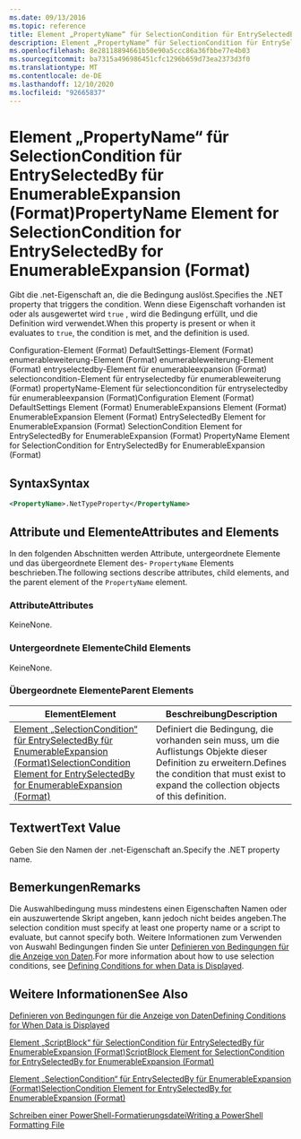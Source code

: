 ```yaml
---
ms.date: 09/13/2016
ms.topic: reference
title: Element „PropertyName“ für SelectionCondition für EntrySelectedBy für EnumerableExpansion (Format)
description: Element „PropertyName“ für SelectionCondition für EntrySelectedBy für EnumerableExpansion (Format)
ms.openlocfilehash: 8e28118894661b50e90a5ccc86a36fbbe77e4b03
ms.sourcegitcommit: ba7315a496986451cfc1296b659d73ea2373d3f0
ms.translationtype: MT
ms.contentlocale: de-DE
ms.lasthandoff: 12/10/2020
ms.locfileid: "92665837"
---
```

# <a name="propertyname-element-for-selectioncondition-for-entryselectedby-for-enumerableexpansion-format"></a><span data-ttu-id="c125f-103">Element „PropertyName“ für SelectionCondition für EntrySelectedBy für EnumerableExpansion (Format)</span><span class="sxs-lookup"><span data-stu-id="c125f-103">PropertyName Element for SelectionCondition for EntrySelectedBy for EnumerableExpansion (Format)</span></span>

<span data-ttu-id="c125f-104">Gibt die .net-Eigenschaft an, die die Bedingung auslöst.</span><span class="sxs-lookup"><span data-stu-id="c125f-104">Specifies the .NET property that triggers the condition.</span></span> <span data-ttu-id="c125f-105">Wenn diese Eigenschaft vorhanden ist oder als ausgewertet wird `true` , wird die Bedingung erfüllt, und die Definition wird verwendet.</span><span class="sxs-lookup"><span data-stu-id="c125f-105">When this property is present or when it evaluates to `true`, the condition is met, and the definition is used.</span></span>

<span data-ttu-id="c125f-106">Configuration-Element (Format) DefaultSettings-Element (Format) enumerableweiterung-Element (Format) enumerableweiterung-Element (Format) entryselectedby-Element für enumerableexpansion (Format) selectioncondition-Element für entryselectedby für enumerableweiterung (Format) propertyName-Element für selectioncondition für entryselectedby für enumerableexpansion (Format)</span><span class="sxs-lookup"><span data-stu-id="c125f-106">Configuration Element (Format) DefaultSettings Element (Format) EnumerableExpansions Element (Format) EnumerableExpansion Element (Format) EntrySelectedBy Element for EnumerableExpansion (Format) SelectionCondition Element for EntrySelectedBy for EnumerableExpansion (Format) PropertyName Element for SelectionCondition for EntrySelectedBy for EnumerableExpansion (Format)</span></span>

## <a name="syntax"></a><span data-ttu-id="c125f-107">Syntax</span><span class="sxs-lookup"><span data-stu-id="c125f-107">Syntax</span></span>

```xml
<PropertyName>.NetTypeProperty</PropertyName>
```

## <a name="attributes-and-elements"></a><span data-ttu-id="c125f-108">Attribute und Elemente</span><span class="sxs-lookup"><span data-stu-id="c125f-108">Attributes and Elements</span></span>

<span data-ttu-id="c125f-109">In den folgenden Abschnitten werden Attribute, untergeordnete Elemente und das übergeordnete Element des- `PropertyName` Elements beschrieben.</span><span class="sxs-lookup"><span data-stu-id="c125f-109">The following sections describe attributes, child elements, and the parent element of the `PropertyName` element.</span></span>

### <a name="attributes"></a><span data-ttu-id="c125f-110">Attribute</span><span class="sxs-lookup"><span data-stu-id="c125f-110">Attributes</span></span>

<span data-ttu-id="c125f-111">Keine</span><span class="sxs-lookup"><span data-stu-id="c125f-111">None.</span></span>

### <a name="child-elements"></a><span data-ttu-id="c125f-112">Untergeordnete Elemente</span><span class="sxs-lookup"><span data-stu-id="c125f-112">Child Elements</span></span>

<span data-ttu-id="c125f-113">Keine</span><span class="sxs-lookup"><span data-stu-id="c125f-113">None.</span></span>

### <a name="parent-elements"></a><span data-ttu-id="c125f-114">Übergeordnete Elemente</span><span class="sxs-lookup"><span data-stu-id="c125f-114">Parent Elements</span></span>

|<span data-ttu-id="c125f-115">Element</span><span class="sxs-lookup"><span data-stu-id="c125f-115">Element</span></span>|<span data-ttu-id="c125f-116">Beschreibung</span><span class="sxs-lookup"><span data-stu-id="c125f-116">Description</span></span>|
|-------------|-----------------|
|[<span data-ttu-id="c125f-117">Element „SelectionCondition“ für EntrySelectedBy für EnumerableExpansion (Format)</span><span class="sxs-lookup"><span data-stu-id="c125f-117">SelectionCondition Element for EntrySelectedBy for EnumerableExpansion (Format)</span></span>](./selectioncondition-element-for-entryselectedby-for-enumerableexpansion-format.md)|<span data-ttu-id="c125f-118">Definiert die Bedingung, die vorhanden sein muss, um die Auflistungs Objekte dieser Definition zu erweitern.</span><span class="sxs-lookup"><span data-stu-id="c125f-118">Defines the condition that must exist to expand the collection objects of this definition.</span></span>|

## <a name="text-value"></a><span data-ttu-id="c125f-119">Textwert</span><span class="sxs-lookup"><span data-stu-id="c125f-119">Text Value</span></span>

<span data-ttu-id="c125f-120">Geben Sie den Namen der .net-Eigenschaft an.</span><span class="sxs-lookup"><span data-stu-id="c125f-120">Specify the .NET property name.</span></span>

## <a name="remarks"></a><span data-ttu-id="c125f-121">Bemerkungen</span><span class="sxs-lookup"><span data-stu-id="c125f-121">Remarks</span></span>

<span data-ttu-id="c125f-122">Die Auswahlbedingung muss mindestens einen Eigenschaften Namen oder ein auszuwertende Skript angeben, kann jedoch nicht beides angeben.</span><span class="sxs-lookup"><span data-stu-id="c125f-122">The selection condition must specify at least one property name or a script to evaluate, but cannot specify both.</span></span> <span data-ttu-id="c125f-123">Weitere Informationen zum Verwenden von Auswahl Bedingungen finden Sie unter [Definieren von Bedingungen für die Anzeige von Daten](./defining-conditions-for-displaying-data.md).</span><span class="sxs-lookup"><span data-stu-id="c125f-123">For more information about how to use selection conditions, see [Defining Conditions for when Data is Displayed](./defining-conditions-for-displaying-data.md).</span></span>

## <a name="see-also"></a><span data-ttu-id="c125f-124">Weitere Informationen</span><span class="sxs-lookup"><span data-stu-id="c125f-124">See Also</span></span>

[<span data-ttu-id="c125f-125">Definieren von Bedingungen für die Anzeige von Daten</span><span class="sxs-lookup"><span data-stu-id="c125f-125">Defining Conditions for When Data is Displayed</span></span>](./defining-conditions-for-displaying-data.md)

[<span data-ttu-id="c125f-126">Element „ScriptBlock“ für SelectionCondition für EntrySelectedBy für EnumerableExpansion (Format)</span><span class="sxs-lookup"><span data-stu-id="c125f-126">ScriptBlock Element for SelectionCondition for EntrySelectedBy for EnumerableExpansion (Format)</span></span>](./scriptblock-element-for-selectioncondition-for-entryselectedby-for-enumerableexpansion-format.md)

[<span data-ttu-id="c125f-127">Element „SelectionCondition“ für EntrySelectedBy für EnumerableExpansion (Format)</span><span class="sxs-lookup"><span data-stu-id="c125f-127">SelectionCondition Element for EntrySelectedBy for EnumerableExpansion (Format)</span></span>](./selectioncondition-element-for-entryselectedby-for-enumerableexpansion-format.md)

[<span data-ttu-id="c125f-128">Schreiben einer PowerShell-Formatierungsdatei</span><span class="sxs-lookup"><span data-stu-id="c125f-128">Writing a PowerShell Formatting File</span></span>](./writing-a-powershell-formatting-file.md)
